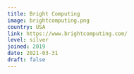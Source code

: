 ```yaml
---
title: Bright Computing
image: brightcomputing.png
country: USA
link: https://www.brightcomputing.com/
level: silver
joined: 2019
date: 2021-03-31
draft: false
---
```

